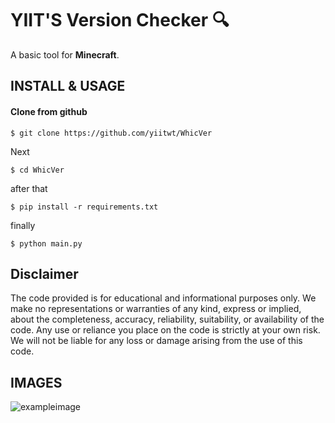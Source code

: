 # YIIT'S Version Checker 🔍

A basic tool for **Minecraft**.


## INSTALL & USAGE
#### Clone from github

```
$ git clone https://github.com/yiitwt/WhicVer
```
Next
```
$ cd WhicVer
```
after that
```
$ pip install -r requirements.txt
```
finally
```
$ python main.py
```
## Disclaimer
The code provided is for educational and informational purposes only. We make no representations or warranties of any kind, express or implied, about the completeness, accuracy, reliability, suitability, or availability of the code. Any use or reliance you place on the code is strictly at your own risk. We will not be liable for any loss or damage arising from the use of this code.

## IMAGES
![exampleimage](https://i.imgur.com/gsEKL4K.png)

